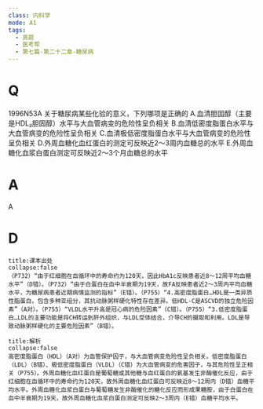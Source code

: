 ```yaml
---
class: 内科学
mode: A1
tags:
  - 真题
  - 医考帮
  - 第七篇-第二十二章-糖尿病
---
```


# Q
1996N53A 关于糖尿病某些化验的意义，下列哪项是正确的
A.血清胆固醇（主要是HDL₂胆固醇）水平与大血管病变的危险性呈负相关
B.血清低密度脂蛋白水平与大血管病变的危险性呈负相关
C.血清极低密度脂蛋白水平与大血管病变的危险性呈负相关
D.外周血糖化血红蛋白的测定可反映近2～3周内血糖总的水平
E.外周血糖化血浆白蛋白测定可反映近2～3个月血糖总的水平

# A
A
# D
```ad-note
title:课本出处
collapse:false
（P732）“由于红细胞在血循环中的寿命约为120天，因此HbA1c反映患者近8～12周平均血糖水平”（D错）。（P732）“由于白蛋白在血中半衰期为19天，故FA反映患者近2～3周内平均血糖水平，为糖尿病患者近期病情监测的指标”（E错）。（P755）“4.高密度脂蛋白…HDL是一类异质性脂蛋白，包含多种亚组分，其抗动脉粥样硬化特性存在差异。低HDL-C是ASCVD的独立危险因素”（A对）。（P755）“VLDL水平升高是冠心病的危险因素”（C错）。（P755）“3.低密度脂蛋白…LDL的主要功能是将CH转运到肝外组织，与LDL受体结合，介导CH的摄取和利用。LDL是导致动脉粥样硬化的主要危险因素”（B错）。
```

```ad-summary
title:解析
collapse:false
高密度脂蛋白（HDL）（A对）为血管保护因子，与大血管病变危险性呈负相关。低密度脂蛋白（LDL）（B错）、极低密度脂蛋白（VLDL）（C错）为大血管病变的危害因子，与其危险性呈正相关（P755）。外周血糖化血红蛋白是葡萄糖或其他糖与血红蛋白的氨基发生非酶催化反应，由于红细胞在血循环中的寿命约为120天，故外周血糖化血红蛋白可反映近8～12周内（D错）血糖平均水平。外周血糖化血浆白蛋白与葡萄糖发生非酶催化的糖化反应而形成果糖胺，由于白蛋白在血中半衰期为19天，故外周血糖化血浆白蛋白测定可反映2～3周内（E错）血糖平均水平。
```

